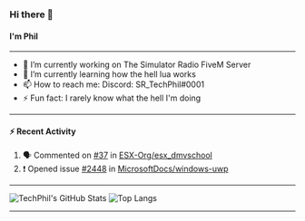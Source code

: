### Hi there 👋
#### I'm Phil

---

- 🔭 I’m currently working on The Simulator Radio FiveM Server
- 🌱 I’m currently learning how the hell lua works
- 📫 How to reach me: Discord: SR_TechPhil#0001
- ⚡ Fun fact: I rarely know what the hell I'm doing

---

#### ⚡ Recent Activity
<!--START_SECTION:activity-->
1. 🗣 Commented on [#37](https://github.com//ESX-Org/esx_dmvschool/issues/37) in [ESX-Org/esx_dmvschool](https://github.com//ESX-Org/esx_dmvschool)
2. ❗️ Opened issue [#2448](https://github.com//MicrosoftDocs/windows-uwp/issues/2448) in [MicrosoftDocs/windows-uwp](https://github.com//MicrosoftDocs/windows-uwp)
<!--END_SECTION:activity-->

---

![TechPhil's GitHub Stats](https://github-readme-stats.vercel.app/api?username=techphil)
![Top Langs](https://github-readme-stats.vercel.app/api/top-langs/?username=techphil)

---
